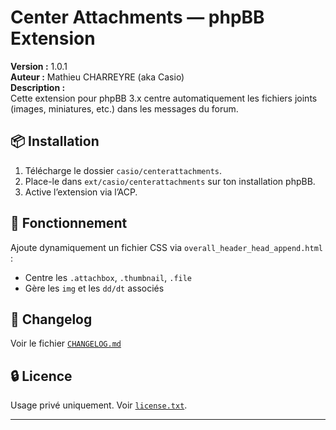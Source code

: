 # Center Attachments — phpBB Extension

**Version :** 1.0.1  
**Auteur :** Mathieu CHARREYRE (aka Casio)  
**Description :**  
Cette extension pour phpBB 3.x centre automatiquement les fichiers joints 
(images, miniatures, etc.) dans les messages du forum.

## 📦 Installation

1. Télécharge le dossier `casio/centerattachments`.
2. Place-le dans `ext/casio/centerattachments` sur ton installation phpBB.
3. Active l’extension via l’ACP.

## 🧠 Fonctionnement

Ajoute dynamiquement un fichier CSS via `overall_header_head_append.html` 
:
- Centre les `.attachbox`, `.thumbnail`, `.file`
- Gère les `img` et les `dd/dt` associés

## 📝 Changelog

Voir le fichier [`CHANGELOG.md`](centerattachments/CHANGELOG.md)

## 🔒 Licence

Usage privé uniquement. Voir 
[`license.txt`](centerattachments/license.txt).

---
